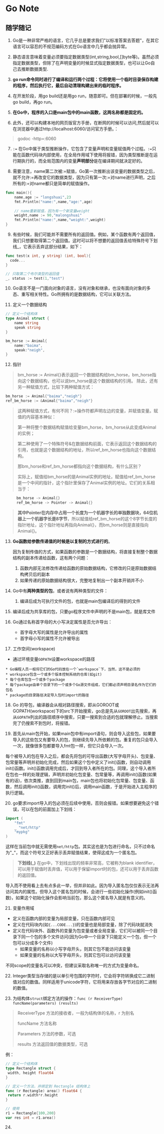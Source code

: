# Go Note

## 随学随记
1. Go是一种非常严格的语言，它几乎总是要求我们"以标准答案去答题"，在其它语言可以容忍的不规范编码方式在Go语言中几乎都会抛异常。

2. 静态语言意味着变量必须要指定数据类型(int,string,bool,[]byte等)。虽然必须指定数据类型，但除了在声明变量的时候显式指定数据类型，也可以让Go自己去推断数据类型.

3. **go run命令同时进行了编译和运行两个过程：它将使用一个临时目录保存构建的程序，然后执行它，最后自动清理构建出来的临时程序。**

4. 在开发阶段，用go build还是用go run，随意即可。但在部署的时候，一般先go build，再go run。

5. **在Go中，程序的入口是main包中的main函数，这两名称都是固定的。**

6. 此外，还可以构建本地的网页版官方手册，在断网的时候可以访问,然后就可以在浏览器中通过http://localhost:6060/访问官方手册。：

  > godoc -http=:6060

7. `:=` 在Go中属于类型推断操作，它包含了变量声明和变量赋值两个过程。`:=`只能在函数代码块内部使用，在全局作用域下使用将报错，因为类型推断是在运行期执行的，而全局范围内的变量**声明部分**是在编译期间就决定好的。

8. 需要注意，name第二次被:=赋值，Go第一次推断出该变量的数据类型之后，就不允许:=再改变它的数据类型，因为只有第一次:=对name进行声明，之后所有的:=对name都只是简单的赋值操作。

  ```go
  func main(){
      name,age := "longshuai",23
      fmt.Println("name:",name,"age:",age)
      
      // name重新赋值，因为有一个新变量weight
      weight,name := 90,"malongshuai"
      fmt.Println("name:",name,"weight:",weight)
  }
  ```

9. 有些时候，我们可能并不需要所有的返回值。例如，某个函数有两个返回值，我们只想要取得第二个返回值。这时可以将不想要的返回值丢给特殊符号下划线_，它表示丢弃这部分结果，如下：

  ```go
  func test(x int, y string) (int, bool){
  	code...
  }
  
  // 只取第二个布尔类型的返回值
  _, status := test(1,"test")
  
  ```

10. Go语言不是一门面向对象的语言，没有对象和继承，也没有面向对象的多态、重写相关特性。Go所拥有的是数据结构，它可以关联方法。

11. 定义一个数据结构

   ```go
   // 定义一个结构体
   type Animal struct {
       name string
       speak string
   }
   
   bm_horse := Animal{
       name:"baima",
       speak:"neigh",
   }
   ```

12. 指针

   > 	bm_horse := Animal{}表示返回一个数据结构给bm_horse，bm_horse指向这个数据结构，也可以说bm_horse是这个数据结构的引用。
   	除此，还有另一种赋值方式，比较下两种赋值方式：

  ```go
  bm_horse := Animal{"baima","neigh"}
  ref_bm_horse := &Animal{"baima","neigh"}
  ```

   > 	这两种赋值方式，有何不同？:=操作符都声明左边的变量，并赋值变量。赋值的内容基本神似：
   >
   > 	第一种将整个数据结构赋值给变量bm_horse，bm_horse从此变成Animal的实例；
   >	
   > 	第二种使用了一个特殊符号&在数据结构前面，它表示返回这个数据结构的引用，也就是这个数据结构的地址，所以ref_bm_horse也指向这个数据结构。
   >	
   > 	那bm_horse和ref_bm_horse都指向这个数据结构，有什么区别？
   >	
   > 	实际上，赋值给bm_horse的是Animal实例的地址，赋值给ref_bm_horse是一个中间的指针，这个指针里保存了Animal实例的地址。它们的关系相当于：

   ```go
    	bm_horse -> Animal{}
   		ref_bm_horse -> Pointer -> Animal{}
   ```
   >	**其中Pointer在内存中占用一个长度为一个机器字长的单独数据块，64位机器上一个机器字长是8字节**，所以赋值给ref_bm_horse的这个8字节长度的指针地址，这个指针地址再指向Animal{}，而bm_horse则是直接指向Animal{}。

13. **Go函数给参数传递值的时候是以复制的方式进行的**。

    因为复制传值的方式，如果函数的参数是一个数据结构，将直接复制整个数据结构的副本传递给函数，这有两个问题：

    1. 函数内部无法修改传递给函数的原始数据结构，它修改的只是原始数据结构拷贝后的副本
    2. 如果传递的原始数据结构很大，完整地复制出一个副本开销并不小

14. Go中有**两种类型的包**，或者说有两种类型的文件：

      1. 编译后成为可执行文件的包，也就是main包编译后的得到的文件

   15. 编译后成为共享库的包，只要go程序文件中声明的不是main包，就是库文件

16. Go通过名称首字母的大小写决定属性是否允许导出：

    - 首字母大写的属性是允许导出的属性
    - 首字母小写的属性不允许被导出

17. 工作空间(workspace) 

   * 通过环境变量`GOPATH`设置workspace的路径

    * Go编程人员一般将它们的Go代码放在一个`workspace`下，当然，这不是必须的
    * workspace包含一个或多个版本控制系统的仓库(如git)
    * 每个仓库包含一个或多个package
    * 每个package由单个目录下的一个或多个Go源文件组成，它们都必须声明目录名作为它们的包名
    * package的目录路径决定导入包时import的路径

18. Go 的导包，编译器会从相对路径搜索，即从GOROOT或GOPATH(workspace)下的src下开始搜索，go总是先从`GOROOT`出先搜索，再从`GOPATH`列出的路径顺序中搜索，只要一搜索到合适的包就理解停止。当搜索完了仍搜索不到包时，将报错。

19. 首先从main包开始，如果main包中有import语句，则会导入这些包，如果要导入的这些包又有要导入的包，则继续先导入所依赖的包。重复的包只会导入一次，就像很多包都要导入fmt包一样，但它只会导入一次。

   每个被导入的包在导入之后，都会先将包的可导出函数(大写字母开头)、包变量、包常量等声明并初始化完成，然后如果这个包中定义了init()函数，则自动调用init()函数。init()函数调用完成后，才回到导入者所在的包。同理，这个导入者所在包也一样的处理逻辑，声明并初始化包变量、包常量等，再调用init()函数(如果有的话)，依次类推，直到回到main包，main包也将初始化包常量、包变量、函数，然后调用init()函数，调用完init()后，调用main函数，于是开始进入主程序的执行逻辑。

20. go要求import导入的包必须在后续中使用，否则会报错。如果想要避免这个错误，可以在包的前面加上下划线：

   ```go
   import (
       "fmt"
       _ "net/http"
       "mypkg"
   )
   ```

   这样在当前包中就无需使用`net/http`包。其实这也是为包进行命名，只不过命名为"_"，而这个符号又正好表示丢弃赋值结果，使得这成为一个匿名包。

   > **下划线(_)**
   > 在go中，下划线出现的频率非常高，它被称为blank identifier，可以用于赋值时丢弃值，可以用于保留import时的包，还可以用于丢弃函数的返回值。

   导入而不使用看上去有点多此一举，但并非如此。因为导入匿名包仅仅表示无法再访问其内的属性。但导入这个匿名包的时候，会进行一些初始化操作(例如init()函数)，如果这个初始化操作会影响当前包，那么这个匿名导入就是有意义的。

21. 变量作用域

   - 定义在函数内部的变量为局部变量，只在函数内部可见
   - 定义在代码块内(如`{...CODE...}`)的变量也是局部变量，除了代码块就消失
   - 定义在代码块外、函数外的变量为包变量或者全局变量，它们可以被同一个目录下同一个包的多个文件访问(因为Go中一个目录下只能定义一个包，但一个包可以分成多个文件)
     - 如果变量的名称以小写字母开头，则其它包不能访问该变量
     - 如果变量的名称以大写字母开头，则其它包可以访问该变量

   不同scope的变量名可以冲突，但建议采取名称唯一的方式为变量命名。

22. Integer类型当存储的是以单引号包围的字符时，它会将字符转换成它二进制值对应的数值。同样适用于unicode字符，它将用来存放各字节对应的二进制的数值。 

23. 为结构体`struct`绑定方法的操作：`func (r ReceiverType) funcName(parameters) (results)`

   > ReceiverType 方法的接收者，一般为结构体的名称，r 为别名
   >
   > funcName 方法名称
   >
   > Parameters 方法的参数，可选
   >
   > results 方法返回值的数据类型，可选

   例：

   ```go
   // 定义一个结构体
   type Rectangle struct {
   	width, height float64
   }
   
   // 定义一个方法，并绑定到 Rectangle 结构体上
   func (r Rectangle) area() float64 {
   	return r.width*r.height
   }
   
   // 使用
   r1 = Rectangle{100,200}
   var res int = r1.area()
   ```

24. 
